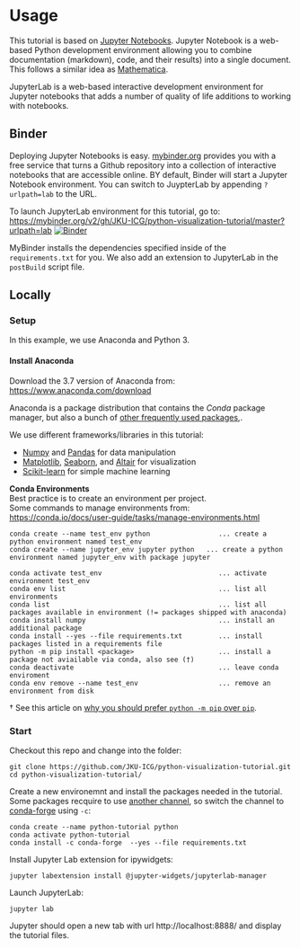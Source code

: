 # Usage
 
This tutorial is based on [Jupyter Notebooks](http://jupyter.org/). Jupyter Notebook is a web-based Python development environment allowing you to combine documentation (markdown), code, and their results) into a single document. This follows a similar idea as [Mathematica](http://www.wolfram.com/mathematica/).

JupyterLab is a web-based interactive development environment for Jupyter notebooks that adds a number of quality of life additions to working with notebooks.

## Binder
Deploying Jupyter Notebooks is easy. [mybinder.org](http://mybinder.org) provides you with a free service that turns a Github repository into a collection of interactive notebooks that are accessible online.
BY default, Binder will start a Jupyter Notebook environment. You can switch to JuypterLab by appending `?urlpath=lab` to the URL.

To launch JupyterLab environment for this tutorial, go to: https://mybinder.org/v2/gh/JKU-ICG/python-visualization-tutorial/master?urlpath=lab
[![Binder](https://mybinder.org/badge_logo.svg)](https://mybinder.org/v2/gh/JKU-ICG/python-visualization-tutorial/master?urlpath=lab)

MyBinder installs the dependencies specified inside of the `requirements.txt` for you. We also add an extension to JupyterLab in the `postBuild` script file.


## Locally
### Setup
In this example, we use Anaconda and Python 3. 

#### Install Anaconda
Download the 3.7 version of Anaconda from: https://www.anaconda.com/download

Anaconda is a package distribution that contains the *Conda* package manager, but also a bunch of [other frequently used packages](https://docs.anaconda.com/anaconda/packages/pkg-docs/),.

We use different frameworks/libraries in this tutorial:
 * [Numpy](http://www.numpy.org/) and [Pandas](http://pandas.pydata.org/) for data manipulation
 * [Matplotlib](http://matplotlib.org/), [Seaborn](http://stanford.edu/~mwaskom/software/seaborn/), and [Altair](https://altair-viz.github.io/) for visualization
 * [Scikit-learn](http://scikit-learn.org) for simple machine learning

**Conda Environments**  
Best practice is to create an environment per project.  
Some commands to manage environments from: https://conda.io/docs/user-guide/tasks/manage-environments.html
```
conda create --name test_env python                 ... create a python environment named test_env
conda create --name jupyter_env jupyter python   ... create a python environment named jupyter_env with package jupyter

conda activate test_env                             ... activate environment test_env
conda env list                                      ... list all environments
conda list                                          ... list all packages available in environment (!= packages shipped with anaconda)
conda install numpy                                 ... install an additional package
conda install --yes --file requirements.txt         ... install packages listed in a requirements file
python -m pip install <package>                     ... install a package not aviailable via conda, also see (†)
conda deactivate                                    ... leave conda enviroment
conda env remove --name test_env                    ... remove an environment from disk
```

† See this article on [why you should prefer `python -m pip` over `pip`](https://snarky.ca/why-you-should-use-python-m-pip/).

### Start
Checkout this repo and change into the folder:
```
git clone https://github.com/JKU-ICG/python-visualization-tutorial.git
cd python-visualization-tutorial/
```

Create a new environemnt and install the packages needed in the tutorial.
Some packages recquire to use [another channel](https://conda.io/docs/user-guide/tasks/manage-channels.html), so switch the channel to [conda-forge](https://conda-forge.org/#about) using `-c`:

```
conda create --name python-tutorial python
conda activate python-tutorial
conda install -c conda-forge  --yes --file requirements.txt 
```

Install Jupyter Lab extension for ipywidgets:
```
jupyter labextension install @jupyter-widgets/jupyterlab-manager
```

Launch JupyterLab:
```
jupyter lab
```
Jupyter should open a new tab with url http://localhost:8888/ and display the tutorial files.
